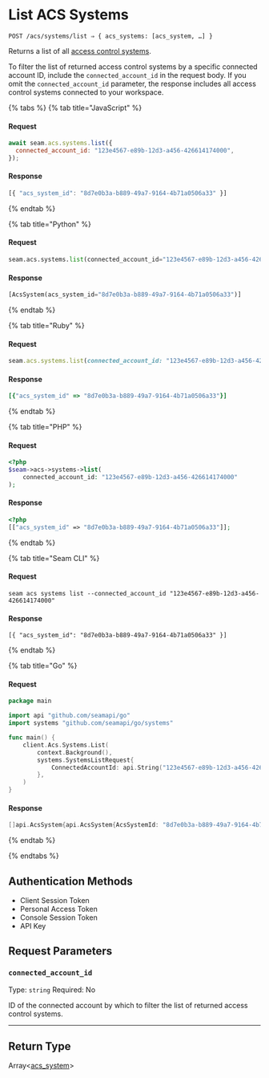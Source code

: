 # List ACS Systems

```
POST /acs/systems/list ⇒ { acs_systems: [acs_system, …] }
```

Returns a list of all [access control systems](https://docs.seam.co/latest/capability-guides/access-systems).

To filter the list of returned access control systems by a specific connected account ID, include the
`connected_account_id` in the request body. If you omit the `connected_account_id` parameter, the
response includes all access control systems connected to your workspace.

{% tabs %}
{% tab title="JavaScript" %}
#### Request

```javascript
await seam.acs.systems.list({
  connected_account_id: "123e4567-e89b-12d3-a456-426614174000",
});
```

#### Response

```javascript
[{ "acs_system_id": "8d7e0b3a-b889-49a7-9164-4b71a0506a33" }]
```
{% endtab %}

{% tab title="Python" %}
#### Request

```python
seam.acs.systems.list(connected_account_id="123e4567-e89b-12d3-a456-426614174000")
```

#### Response

```python
[AcsSystem(acs_system_id="8d7e0b3a-b889-49a7-9164-4b71a0506a33")]
```
{% endtab %}

{% tab title="Ruby" %}
#### Request

```ruby
seam.acs.systems.list(connected_account_id: "123e4567-e89b-12d3-a456-426614174000")
```

#### Response

```ruby
[{"acs_system_id" => "8d7e0b3a-b889-49a7-9164-4b71a0506a33"}]
```
{% endtab %}

{% tab title="PHP" %}
#### Request

```php
<?php
$seam->acs->systems->list(
    connected_account_id: "123e4567-e89b-12d3-a456-426614174000"
);
```

#### Response

```php
<?php
[["acs_system_id" => "8d7e0b3a-b889-49a7-9164-4b71a0506a33"]];
```
{% endtab %}

{% tab title="Seam CLI" %}
#### Request

```seam_cli
seam acs systems list --connected_account_id "123e4567-e89b-12d3-a456-426614174000"
```

#### Response

```seam_cli
[{ "acs_system_id": "8d7e0b3a-b889-49a7-9164-4b71a0506a33" }]
```
{% endtab %}

{% tab title="Go" %}
#### Request

```go
package main

import api "github.com/seamapi/go"
import systems "github.com/seamapi/go/systems"

func main() {
	client.Acs.Systems.List(
		context.Background(),
		systems.SystemsListRequest{
			ConnectedAccountId: api.String("123e4567-e89b-12d3-a456-426614174000"),
		},
	)
}
```

#### Response

```go
[]api.AcsSystem{api.AcsSystem{AcsSystemId: "8d7e0b3a-b889-49a7-9164-4b71a0506a33"}}
```
{% endtab %}

{% endtabs %}

## Authentication Methods

- Client Session Token
- Personal Access Token
- Console Session Token
- API Key

## Request Parameters

### `connected_account_id`

Type: `string`
Required: No

ID of the connected account by which to filter the list of returned access control systems.

***

## Return Type

Array<[acs\_system](./)>
